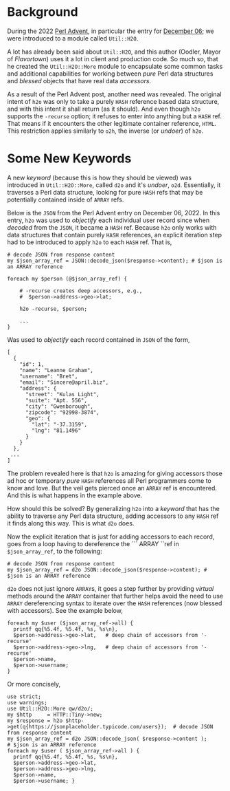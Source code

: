# Background

During the 2022 [Perl Advent](https://perladvent.org/2022/2022-12-06.html), in particular the entry for [December 06](https://perladvent.org/2022/2022-12-06.html); we were introduced to a module called `Util::H2O`.

A lot has already been said about `Util::H2O`, and this author (Oodler, Mayor of _Flavortown_) uses it a lot in client and production code. So much so, that he created the `Util::H2O::More` module to encapsulate some common tasks and additional capabilities for working between _pure_ Perl data structures and _blessed_ objects that have real data _accessors_.

As a result of the Perl Advent post, another need was revealed. The original intent of `h2o` was only to take a purely `HASH` reference based data structure, and with this intent it shall return (as it should). And even though `h2o` supports the `-recurse` option; it refuses to enter into anything but a `HASH` ref. That means if it encounters the other legitimate container reference, `HTML`. This restriction applies similarly to `o2h`, the inverse (or _undoer_) of `h2o`.

# Some New Keywords

A new _keyword_ (because this is how they should be viewed) was introduced in `Util::H2O::More`, called `d2o` and it's _undoer_, `o2d`. Essentially, it traverses a Perl data structure, looking for pure `HASH` refs that may be potentially contained inside of `ARRAY` refs.

Below is the `JSON` from the Perl Advent entry on December 06, 2022. In this entry, `h2o` was used to _objectify_ each individual user record since when _decoded_ from the `JSON`, it became a `HASH` ref. Because `h2o` only works with data structures that contain purely `HASH` references, an explicit iteration step had to be introduced to apply `h2o` to each `HASH` ref. That is,


```
# decode JSON from response content
my $json_array_ref = JSON::decode_json($response->content); # $json is an ARRAY reference

foreach my $person (@$json_array_ref) {

    # -recurse creates deep accessors, e.g.,
    #  $person->address->geo->lat;

    h2o -recurse, $person;

    ...
}
```

Was used to _objectify_ each record contained in `JSON` of the form,

```
[
  {
    "id": 1,
    "name": "Leanne Graham",
    "username": "Bret",
    "email": "Sincere@april.biz",
    "address": {
      "street": "Kulas Light",
      "suite": "Apt. 556",
      "city": "Gwenborough",
      "zipcode": "92998-3874",
      "geo": {
        "lat": "-37.3159",
        "lng": "81.1496"
      }
    }
  },
 ...
]
```

The problem revealed here is that `h2o` is amazing for giving accessors those ad hoc or temporary _pure_ `HASH` references all Perl programmers come to know and love. But the veil gets pierced once an `ARRAY` ref is encountered. And this is what happens in the example above.

How should this be solved? By generalizing `h2o` into a _keyword_ that has the ability to traverse any Perl data structure, adding accessors to any `HASH` ref it finds along this way. This is what `d2o` does.

Now the explicit iteration that is just for adding accessors to each record, goes from a loop having to dereference the ``` ARRAY ``ref in `$json_array_ref`, to the following:

```
# decode JSON from response content
my $json_array_ref = d2o JSON::decode_json($response->content); # $json is an ARRAY reference
```

`d2o` does not just ignore `ARRAY`s, it goes a step further by providing _virtual_ methods around the `ARRAY` container that further helps avoid the need to use
`ARRAY` dereferencing syntax to iterate over the `HASH` references (now blessed with accessors). See the example below,

```
foreach my $user ($json_array_ref->all) {
  printf qq{%5.4f, %5.4f, %s, %s\n},
  $person->address->geo->lat,   # deep chain of accessors from '-recurse'
  $person->address->geo->lng,   # deep chain of accessors from '-recurse'
  $person->name,
  $person->username;
}
```

Or more concisely,

```
use strict;
use warnings;
use Util::H2O::More qw/d2o/;
my $http     = HTTP::Tiny->new;
my $response = h2o $http->get(q{https://jsonplaceholder.typicode.com/users});  # decode JSON from response content
my $json_array_ref = d2o JSON::decode_json( $response->content );
# $json is an ARRAY reference
foreach my $user ( $json_array_ref->all ) {
  printf qq{%5.4f, %5.4f, %s, %s\n},
  $person->address->geo->lat,
  $person->address->geo->lng,
  $person->name,
  $person->username; }
```
